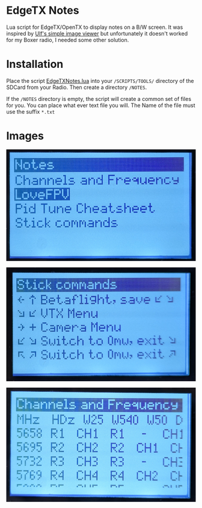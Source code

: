 # EdgeTX Notes

Lua script for EdgeTX/OpenTX to display notes on a B/W screen.
It was inspired by [Ulf's simple image viewer](https://www.schleth.com/fpv/vu-a-simple-image-viewer-for-edgetx-radios-with-big-screens-2113.html)
but unfortunately it doesn't worked for my Boxer radio, I needed some other solution.


# Installation

Place the script [EdgeTXNotes.lua](EdgeTXNotes.lua) into your `/SCRIPTS/TOOLS/` directory
of the SDCard from your Radio. Then create a directory `/NOTES`.

If the `/NOTES` directory is empty, the script will create a common set of files for you.
You can place what ever text file you will. The Name of the file must use the suffix `*.txt`


# Images

![File list](/images/file_list.png)

![Stick Commands](/images/stick_commands.png)

![Stick Commands](/images/frequencies.png)


